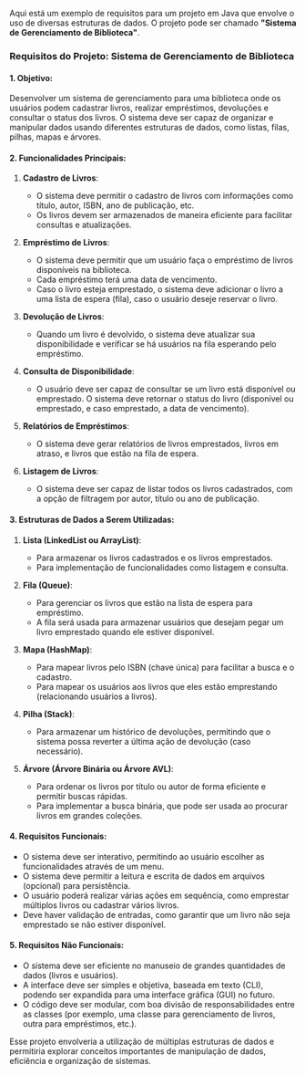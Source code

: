 Aqui está um exemplo de requisitos para um projeto em Java que envolve o uso de diversas estruturas de dados. O projeto pode ser chamado **"Sistema de Gerenciamento de Biblioteca"**.

### Requisitos do Projeto: Sistema de Gerenciamento de Biblioteca

#### 1. **Objetivo**:
Desenvolver um sistema de gerenciamento para uma biblioteca onde os usuários podem cadastrar livros, realizar empréstimos, devoluções e consultar o status dos livros. O sistema deve ser capaz de organizar e manipular dados usando diferentes estruturas de dados, como listas, filas, pilhas, mapas e árvores.

#### 2. **Funcionalidades Principais**:

1. **Cadastro de Livros**:
   - O sistema deve permitir o cadastro de livros com informações como título, autor, ISBN, ano de publicação, etc.
   - Os livros devem ser armazenados de maneira eficiente para facilitar consultas e atualizações.

2. **Empréstimo de Livros**:
   - O sistema deve permitir que um usuário faça o empréstimo de livros disponíveis na biblioteca.
   - Cada empréstimo terá uma data de vencimento.
   - Caso o livro esteja emprestado, o sistema deve adicionar o livro a uma lista de espera (fila), caso o usuário deseje reservar o livro.

3. **Devolução de Livros**:
   - Quando um livro é devolvido, o sistema deve atualizar sua disponibilidade e verificar se há usuários na fila esperando pelo empréstimo.
   
4. **Consulta de Disponibilidade**:
   - O usuário deve ser capaz de consultar se um livro está disponível ou emprestado. O sistema deve retornar o status do livro (disponível ou emprestado, e caso emprestado, a data de vencimento).

5. **Relatórios de Empréstimos**:
   - O sistema deve gerar relatórios de livros emprestados, livros em atraso, e livros que estão na fila de espera.

6. **Listagem de Livros**:
   - O sistema deve ser capaz de listar todos os livros cadastrados, com a opção de filtragem por autor, título ou ano de publicação.

#### 3. **Estruturas de Dados a Serem Utilizadas**:

1. **Lista (LinkedList ou ArrayList)**:
   - Para armazenar os livros cadastrados e os livros emprestados.
   - Para implementação de funcionalidades como listagem e consulta.

2. **Fila (Queue)**:
   - Para gerenciar os livros que estão na lista de espera para empréstimo.
   - A fila será usada para armazenar usuários que desejam pegar um livro emprestado quando ele estiver disponível.

3. **Mapa (HashMap)**:
   - Para mapear livros pelo ISBN (chave única) para facilitar a busca e o cadastro.
   - Para mapear os usuários aos livros que eles estão emprestando (relacionando usuários a livros).

4. **Pilha (Stack)**:
   - Para armazenar um histórico de devoluções, permitindo que o sistema possa reverter a última ação de devolução (caso necessário).

5. **Árvore (Árvore Binária ou Árvore AVL)**:
   - Para ordenar os livros por título ou autor de forma eficiente e permitir buscas rápidas.
   - Para implementar a busca binária, que pode ser usada ao procurar livros em grandes coleções.

#### 4. **Requisitos Funcionais**:

- O sistema deve ser interativo, permitindo ao usuário escolher as funcionalidades através de um menu.
- O sistema deve permitir a leitura e escrita de dados em arquivos (opcional) para persistência.
- O usuário poderá realizar várias ações em sequência, como emprestar múltiplos livros ou cadastrar vários livros.
- Deve haver validação de entradas, como garantir que um livro não seja emprestado se não estiver disponível.

#### 5. **Requisitos Não Funcionais**:

- O sistema deve ser eficiente no manuseio de grandes quantidades de dados (livros e usuários).
- A interface deve ser simples e objetiva, baseada em texto (CLI), podendo ser expandida para uma interface gráfica (GUI) no futuro.
- O código deve ser modular, com boa divisão de responsabilidades entre as classes (por exemplo, uma classe para gerenciamento de livros, outra para empréstimos, etc.).

Esse projeto envolveria a utilização de múltiplas estruturas de dados e permitiria explorar conceitos importantes de manipulação de dados, eficiência e organização de sistemas.
